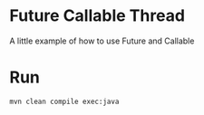# Future Callable Thread

A little example of how to use Future and Callable

# Run

`mvn clean compile exec:java`
